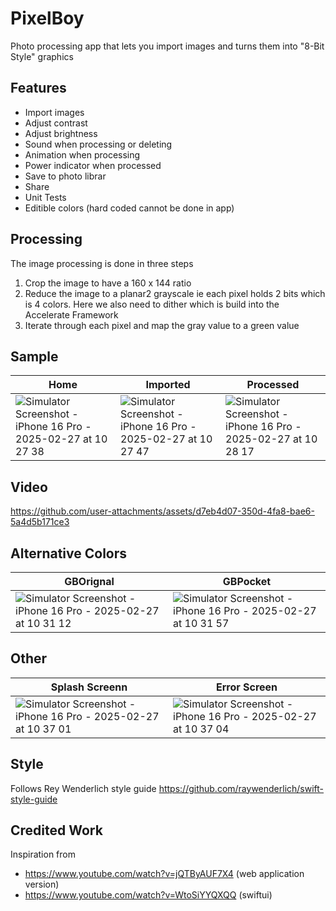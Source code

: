 #  PixelBoy
Photo processing app that lets you import images and turns them into "8-Bit Style" graphics

## Features
- Import images
- Adjust contrast
- Adjust brightness
- Sound when processing or deleting
- Animation when processing
- Power indicator when processed
- Save to photo librar
- Share
- Unit Tests
- Editible colors (hard coded cannot be done in app)

## Processing
The image processing is done in three steps 
1. Crop the image to have a 160 x 144 ratio
2. Reduce the image to a planar2 grayscale ie each pixel holds 2 bits which is 4 colors. Here we also need to dither which is build into the Accelerate Framework
3. Iterate through each pixel and map the gray value to a green value


## Sample 
| Home | Imported | Processed|
|------|------|------|
|![Simulator Screenshot - iPhone 16 Pro - 2025-02-27 at 10 27 38](https://github.com/user-attachments/assets/896e91a4-6409-43f4-bd7a-6b469ffb9006)|![Simulator Screenshot - iPhone 16 Pro - 2025-02-27 at 10 27 47](https://github.com/user-attachments/assets/c367888f-6bc0-47e5-9171-56dc48179f05)|![Simulator Screenshot - iPhone 16 Pro - 2025-02-27 at 10 28 17](https://github.com/user-attachments/assets/ace1a433-f765-4313-8eda-d3103a9d9c49)|

## Video
https://github.com/user-attachments/assets/d7eb4d07-350d-4fa8-bae6-5a4d5b171ce3


##  Alternative Colors
| GBOrignal | GBPocket |
|------|------|
|![Simulator Screenshot - iPhone 16 Pro - 2025-02-27 at 10 31 12](https://github.com/user-attachments/assets/38aa387d-30f7-41ba-bccc-f8c6d52e42cf)|![Simulator Screenshot - iPhone 16 Pro - 2025-02-27 at 10 31 57](https://github.com/user-attachments/assets/1d5ef5ac-8436-4944-b9b8-705d57e2a684)|


## Other
| Splash Screenn| Error Screen|
|------|------|
|![Simulator Screenshot - iPhone 16 Pro - 2025-02-27 at 10 37 01](https://github.com/user-attachments/assets/e218051c-f8cb-4473-8d20-cfbac6574eb3)|![Simulator Screenshot - iPhone 16 Pro - 2025-02-27 at 10 37 04](https://github.com/user-attachments/assets/5d01e27b-79b8-4459-921c-e262b095add6)|


## Style 
Follows Rey Wenderlich style guide https://github.com/raywenderlich/swift-style-guide

## Credited Work
Inspiration from 
- https://www.youtube.com/watch?v=jQTByAUF7X4 (web application version)
- https://www.youtube.com/watch?v=WtoSiYYQXQQ (swiftui)
